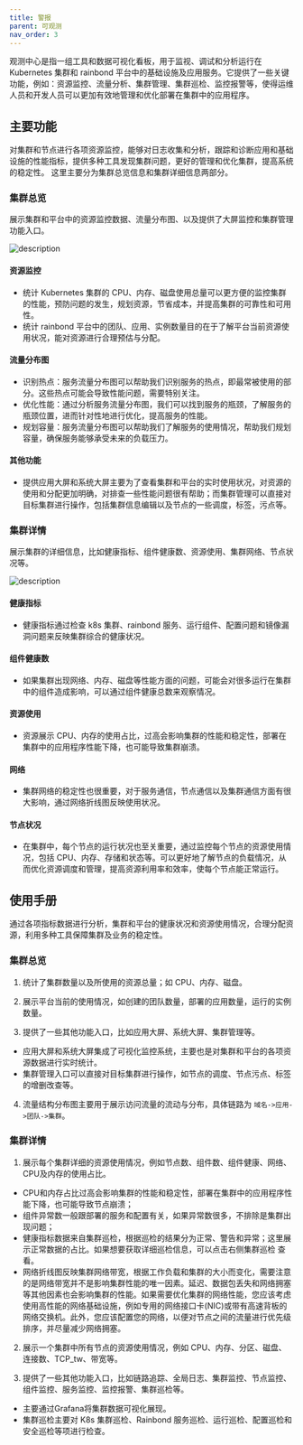```yaml
---
title: 警报
parent: 可观测
nav_order: 3
---
```


观测中心是指一组工具和数据可视化看板，用于监视、调试和分析运行在 Kubernetes 集群和 rainbond 平台中的基础设施及应用服务。它提供了一些关键功能，例如：资源监控、流量分析、集群管理、集群巡检、监控报警等，使得运维人员和开发人员可以更加有效地管理和优化部署在集群中的应用程序。

## 主要功能

对集群和节点进行各项资源监控，能够对日志收集和分析，跟踪和诊断应用和基础设施的性能指标，提供多种工具发现集群问题，更好的管理和优化集群，提高系统的稳定性。
这里主要分为集群总览信息和集群详细信息两部分。

### 集群总览

展示集群和平台中的资源监控数据、流量分布图、以及提供了大屏监控和集群管理功能入口。

![description](https://grstatic.oss-cn-shanghai.aliyuncs.com/docs/enterprise-app/observability/observability-all.png)

#### 资源监控

- 统计 Kubernetes 集群的 CPU、内存、磁盘使用总量可以更方便的监控集群的性能，预防问题的发生，规划资源，节省成本，并提高集群的可靠性和可用性。
- 统计 rainbond 平台中的团队、应用、实例数量目的在于了解平台当前资源使用状况，能对资源进行合理预估与分配。

#### 流量分布图

- 识别热点：服务流量分布图可以帮助我们识别服务的热点，即最常被使用的部分。这些热点可能会导致性能问题，需要特别关注。
- 优化性能：通过分析服务流量分布图，我们可以找到服务的瓶颈，了解服务的瓶颈位置，进而针对性地进行优化，提高服务的性能。
- 规划容量：服务流量分布图可以帮助我们了解服务的使用情况，帮助我们规划容量，确保服务能够承受未来的负载压力。

#### 其他功能

- 提供应用大屏和系统大屏主要为了查看集群和平台的实时使用状况，对资源的使用和分配更加明确，对排查一些性能问题很有帮助；而集群管理可以直接对目标集群进行操作，包括集群信息编辑以及节点的一些调度，标签，污点等。

### 集群详情

展示集群的详细信息，比如健康指标、组件健康数、资源使用、集群网络、节点状况等。

![description](https://grstatic.oss-cn-shanghai.aliyuncs.com/docs/enterprise-app/observability/observability-one.png)

#### 健康指标

- 健康指标通过检查 k8s 集群、rainbond 服务、运行组件、配置问题和镜像漏洞问题来反映集群综合的健康状况。

#### 组件健康数

- 如果集群出现网络、内存、磁盘等性能方面的问题，可能会对很多运行在集群中的组件造成影响，可以通过组件健康总数来观察情况。

#### 资源使用

- 资源展示 CPU、内存的使用占比，过高会影响集群的性能和稳定性，部署在集群中的应用程序性能下降，也可能导致集群崩溃。

#### 网络

- 集群网络的稳定性也很重要，对于服务通信，节点通信以及集群通信方面有很大影响，通过网络折线图反映使用状况。

#### 节点状况

- 在集群中，每个节点的运行状况也至关重要，通过监控每个节点的资源使用情况，包括 CPU、内存、存储和状态等。可以更好地了解节点的负载情况，从而优化资源调度和管理，提高资源利用率和效率，使每个节点能正常运行。

## 使用手册

通过各项指标数据进行分析，集群和平台的健康状况和资源使用情况，合理分配资源，利用多种工具保障集群及业务的稳定性。

### 集群总览

1. 统计了集群数量以及所使用的资源总量；如 CPU、内存、磁盘。

2. 展示平台当前的使用情况，如创建的团队数量，部署的应用数量，运行的实例数量。

3. 提供了一些其他功能入口，比如应用大屏、系统大屏、集群管理等。
- 应用大屏和系统大屏集成了可视化监控系统，主要也是对集群和平台的各项资源数据进行实时统计。
- 集群管理入口可以直接对目标集群进行操作，如节点的调度、节点污点、标签的增删改查等。

4. 流量结构分布图主要用于展示访问流量的流动与分布，具体链路为 `域名->应用->团队->集群`。

### 集群详情

1. 展示每个集群详细的资源使用情况，例如节点数、组件数、组件健康、网络、CPU及内存的使用占比。

- CPU和内存占比过高会影响集群的性能和稳定性，部署在集群中的应用程序性能下降，也可能导致节点崩溃；
- 组件异常数一般跟部署的服务和配置有关，如果异常数很多，不排除是集群出现问题；
- 健康指标数据来自集群巡检，根据巡检的结果分为正常、警告和异常；这里展示正常数据的占比。如果想要获取详细巡检信息，可以点击右侧集群巡检 查看。
- 网络折线图反映集群网络带宽，根据工作负载和集群的大小而变化，需要注意的是网络带宽并不是影响集群性能的唯一因素。延迟、数据包丢失和网络拥塞等其他因素也会影响集群的性能。如果需要优化集群的网络性能，您应该考虑使用高性能的网络基础设施，例如专用的网络接口卡(NIC)或带有高速背板的网络交换机。此外，您应该配置您的网络，以便对节点之间的流量进行优先级排序，并尽量减少网络拥塞。

2. 展示一个集群中所有节点的资源使用情况，例如 CPU、内存、分区、磁盘、连接数、TCP_tw、带宽等。

3. 提供了一些其他功能入口，比如链路追踪、全局日志、集群监控、节点监控、组件监控、服务监控、监控报警、集群巡检等。
- 主要通过Grafana将集群数据可视化展现。
- 集群巡检主要对 K8s 集群巡检、Rainbond 服务巡检、运行巡检、配置巡检和安全巡检等项进行检查。